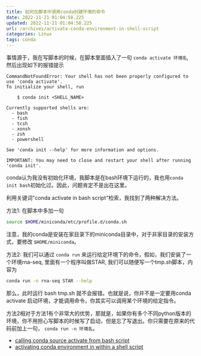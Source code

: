 ```yaml
---
title: 如何在脚本中调用conda创建环境的命令
date: 2022-11-21 01:04:58.225
updated: 2022-11-21 01:04:58.225
url: /archives/activate-conda-environment-in-shell-script
categories: Linux
tags: conda
---
```


事情源于，我在写脚本的时候，在脚本里面插入了一句 `conda activate 环境名`, 然后出现如下的报错提示

```text
CommandNotFoundError: Your shell has not been properly configured to use 'conda activate'.
To initialize your shell, run

    $ conda init <SHELL_NAME>

Currently supported shells are:
  - bash
  - fish
  - tcsh
  - xonsh
  - zsh
  - powershell

See 'conda init --help' for more information and options.

IMPORTANT: You may need to close and restart your shell after running 'conda init'.
```

conda认为我没有初始化环境，我脚本是在bash环境下运行的，我也用`conda init bash`初始化过。因此，问题肯定不是出在这里。

利用关键词"conda activate in bash script"检索，我找到了两种解决方法。

方法1: 在脚本中多加一句

```bash
source $HOME/miniconda/etc/profile.d/conda.sh
```

注意，我的conda是安装在家目录下的miniconda目录中，对于非家目录的安装方式，要修改 `$HOME/miniconda`。

方法2: 我们可以通过 `conda run` 来运行给定环境下的命令，假如，我们安装了一个环境rna-seq, 里面有一个程序叫做STAR, 我们可以随便写一个tmp.sh脚本，内容为

```bash
conda run -n rna-seq STAR --help
```

那么，此时运行 bash tmp.sh 就不会报错。也就是说，你并不是一定要用conda activate 启动环境，才能调用命令，你其实可以调用某个环境的给定指令。

方法2相对于方法1有个非常大的优势，那就是，如果你有多个不同python版本的环境，你不用担心写脚本的时候写了启动，但是忘了写退出。你只需要在原来的代码前加上一句， `conda run -n 环境名`。

- [calling conda source activate from bash script](https://stackoverflow.com/questions/34534513/calling-conda-source-activate-from-bash-script)
- [activating conda environment in within a shell script](https://askubuntu.com/questions/1218048/activating-conda-environment-in-within-a-shell-script)




